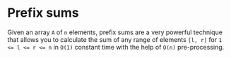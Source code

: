 
# Prefix sums
Given an array `A` of `n` elements, prefix sums are a very powerful technique that allows you to calculate the sum of any range of elements `[l, r]` for `1 <= l <= r <= n` in `O(1)` constant time with the help of `O(n)` pre-processing.
